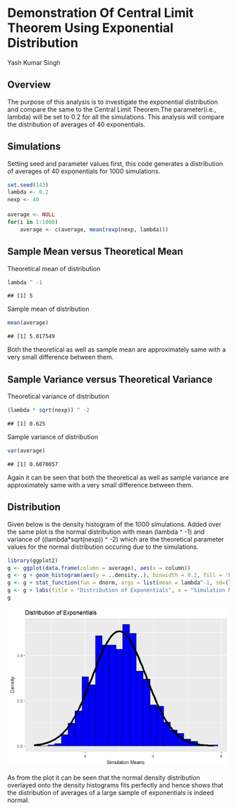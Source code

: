 # Demonstration Of Central Limit Theorem Using Exponential Distribution
Yash Kumar Singh  



## Overview

The purpose of this analysis is to investigate the exponential distribution and compare the same to the Central Limit Theorem.The parameter(i.e., lambda) will be set to 0.2 for all the simulations. This analysis will compare the distribution of averages of 40 exponentials. 

## Simulations

Setting seed and parameter values first, this code generates a distribution of averages of 40 exponentials for 1000 simulations.


```r
set.seed(143)
lambda <- 0.2
nexp <- 40

average <- NULL
for(i in 1:1000)
    average <- c(average, mean(rexp(nexp, lambda)))
```

## Sample Mean versus Theoretical Mean 

Theoretical mean of distribution


```r
lambda ^ -1
```

```
## [1] 5
```

Sample mean of distribution 


```r
mean(average)
```

```
## [1] 5.017549
```

Both the theoretical as well as sample mean are approximately same with a very small difference between them.

## Sample Variance versus Theoretical Variance

Theoretical variance of distribution


```r
(lambda * sqrt(nexp)) ^ -2
```

```
## [1] 0.625
```

Sample variance of distribution 


```r
var(average)
```

```
## [1] 0.6070057
```

Again it can be seen that both the theoretical as well as sample variance are approximately same with a very small difference between them.

## Distribution

Given below is the density histogram of the 1000 simulations. Added over the same plot is the normal distribution with mean (lambda ^ -1) and variance of ((lambda*sqrt(nexp)) ^ -2) which are the theoretical parameter values for the normal distribution occuring due to the simulations.


```r
library(ggplot2)
g <- ggplot(data.frame(column = average), aes(x = column))
g <- g + geom_histogram(aes(y = ..density..), binwidth = 0.2, fill = 'blue', color = 'black')
g <- g + stat_function(fun = dnorm, args = list(mean = lambda^-1, sd=(lambda*sqrt(nexp))^-1), size=2)
g <- g + labs(title = "Distribution of Exponentials", x = "Simulation Means", y = "Density")
g
```

![](Plots/Distplot.png)<!-- -->

As from the plot it can be seen that the normal density distribution overlayed onto the density histograms fits perfectly and hence shows that the distribution of averages of a large sample of exponentials is indeed normal. 

